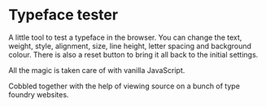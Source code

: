 # Typeface tester

A little tool to test a typeface in the browser. You can change the text, weight, style, alignment, size, line height, letter spacing and background colour. There is also a reset button to bring it all back to the initial settings. 

All the magic is taken care of with vanilla JavaScript.

Cobbled together with the help of viewing source on a bunch of type foundry websites.

 
